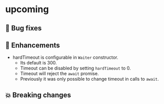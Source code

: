 # upcoming

## :bug: Bug fixes

## :tada: Enhancements

- hardTimeout is configurable in `Waiter` constructor.
  - Its default is 300.
  - Timeout can be disabled by setting `hardTimeout` to 0.
  - Timeout will reject the `await` promise.
  - Previously it was only possible to change timeout in calls to `await`.

## :boom: Breaking changes
